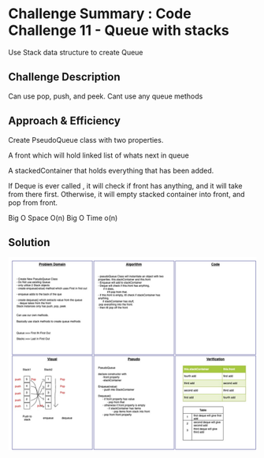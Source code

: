 # Challenge Summary : Code Challenge 11 - Queue with stacks

<!-- Short summary or background information -->

Use Stack data structure to create Queue

## Challenge Description

<!-- Description of the challenge -->

Can use pop, push, and peek. Cant use any queue methods

## Approach & Efficiency

<!-- What approach did you take? Why? What is the Big O space/time for this approach? -->

Create PseudoQueue class with two properties.

A front which will hold linked list of whats next in queue

A stackedContainer that holds everything that has been added.

If Deque is ever called , it will check if front has anything, and it will take from there first. Otherwise, it will empty stacked container into front, and pop from front.

Big O Space O(n)
Big O Time o(n)

## Solution

<!-- Embedded whiteboard image -->

![UML](CodeChallenge11-UML.jpg)
